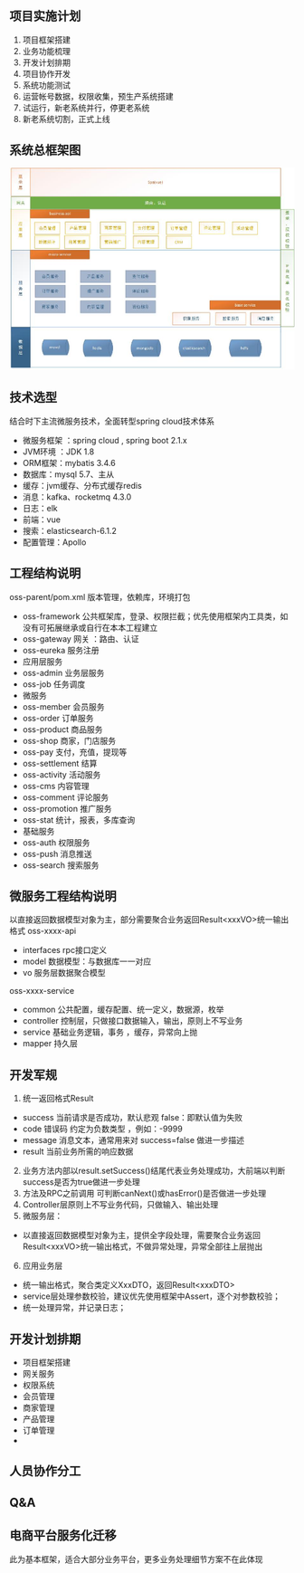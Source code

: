 ## 项目实施计划
1. 项目框架搭建
2. 业务功能梳理
3. 开发计划排期
4. 项目协作开发
5. 系统功能测试
6. 运营帐号数据，权限收集，预生产系统搭建
7. 试运行，新老系统并行，停更老系统
8. 新老系统切割，正式上线

## 系统总框架图
![系统总框架图](https://github.com/jee4a/oss-parent/raw/master/doc/oss.jpg)

## 技术选型
结合时下主流微服务技术，全面转型spring cloud技术体系
- 微服务框架 ：spring cloud , spring boot 2.1.x
- JVM环境 ：JDK 1.8
- ORM框架：mybatis 3.4.6
- 数据库：mysql 5.7、主从
- 缓存：jvm缓存、分布式缓存redis
- 消息：kafka、rocketmq 4.3.0
- 日志：elk
- 前端：vue
- 搜索：elasticsearch-6.1.2
- 配置管理：Apollo

## 工程结构说明
oss-parent/pom.xml 版本管理，依赖库，环境打包
- oss-framework 公共框架库，登录、权限拦截；优先使用框架内工具类，如没有可拓展继承或自行在本本工程建立
- oss-gateway 网关 ：路由、认证
- oss-eureka 服务注册 	
- 应用层服务
- oss-admin 业务层服务 
- oss-job 任务调度 	
- 微服务	
- oss-member 会员服务 	
- oss-order 订单服务
- oss-product 商品服务 	
- oss-shop 商家，门店服务 	
- oss-pay 支付，充值，提现等	
- oss-settlement 结算	
- oss-activity 活动服务 	
- oss-cms 内容管理 	
- oss-comment 评论服务 	
- oss-promotion 推广服务 	
- oss-stat 统计，报表，多库查询 		
- 基础服务
- oss-auth 权限服务 
- oss-push 消息推送 	
- oss-search 搜索服务 	


## 微服务工程结构说明
以直接返回数据模型对象为主，部分需要聚合业务返回Result&lt;xxxVO&gt;统一输出格式
oss-xxxx-api
- interfaces rpc接口定义
- model 数据模型：与数据库一一对应
- vo 服务层数据聚合模型
	
oss-xxxx-service
- common 公共配置，缓存配置、统一定义，数据源，枚举
- controller 控制层，只做接口数据输入，输出，原则上不写业务
- service 基础业务逻辑，事务 ，缓存，异常向上抛
- mapper 持久层
	
	
## 开发军规
1. 统一返回格式Result
 * success 当前请求是否成功，默认悲观 false：即默认值为失败
 * code 错误码 约定为负数类型 ，例如：-9999
 * message 消息文本，通常用来对 success=false 做进一步描述
 * result 当前业务所需的响应数据
2. 业务方法内部以result.setSuccess()结尾代表业务处理成功，大前端以判断success是否为true做进一步处理
3. 方法及RPC之前调用 可判断canNext()或hasError()是否做进一步处理
4. Controller层原则上不写业务代码，只做输入、输出处理
5. 微服务层：
 * 以直接返回数据模型对象为主，提供全字段处理，需要聚合业务返回Result&lt;xxxVO&gt;统一输出格式，不做异常处理，异常全部往上层抛出
6. 应用业务层
 * 统一输出格式，聚合类定义XxxDTO，返回Result&lt;xxxDTO&gt;
 * service层处理参数校验，建议优先使用框架中Assert，逐个对参数校验；
 * 统一处理异常，并记录日志；


## 开发计划排期
- 项目框架搭建
- 网关服务
- 权限系统
- 会员管理
- 商家管理
- 产品管理
- 订单管理
-

## 人员协作分工

## Q&A

## 电商平台服务化迁移   
此为基本框架，适合大部分业务平台，更多业务处理细节方案不在此体现



